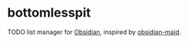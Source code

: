# bottomlesspit

TODO list manager for [Obsidian](https://obsidian.md/), inspired by [obsidian-maid](https://github.com/lun-4/obsidian-maid).
